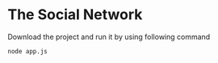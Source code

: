 # The Social Network

Download the project and run it by using following command

```node app.js```
